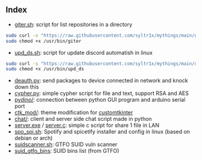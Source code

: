 ## Index
- [giter.sh](https://github.com/syltr1x/mythings/blob/main/giter.sh): script for list repositories in a directory
```bash
sudo curl -s "https://raw.githubusercontent.com/syltr1x/mythings/main/giter.sh" -o /usr/bin/giter
sudo chmod +x /usr/bin/giter 
```
- [upd_ds.sh](https://github.com/syltr1x/mythings/blob/main/upd_ds.sh): script for update discord automatish in linux
```bash
sudo curl -s "https://raw.githubusercontent.com/syltr1x/mythings/main/upd_ds.sh" -o /usr/bin/upd_ds
sudo chmod +x /usr/bin/upd_ds
```
- [deauth.py](https://github.com/syltr1x/mythings/blob/main/deauth.py): send packages to device connected in network and knock down this
- [cypher.py](https://github.com/syltr1x/mythings/blob/main/cypher.py): simple cypher script for file and text, support RSA and AES
- [pydino/](https://github.com/syltr1x/mythings/tree/main/pydino): connection between python GUI program and arduino serial port
- [ctk_mod/](https://github.com/syltr1x/mythings/tree/main/ctk_mod): theme modification for [customtkinter](https://github.com/tomSchimansky/customtkinter)
- [chat/](https://github.com/syltr1x/mythings/tree/main/chat): client and server side chat script made in python 
- [server.exe](https://github.com/syltr1x/mythings/blob/main/server.exe) / [server.c](https://github.com/syltr1x/mythings/blob/main/server.c): simple c script for share 1 file in LAN
- [spo_spi.sh](https://github.com/syltr1x/mythings/blob/main/spo_spi.sh): Spotify and spicetify installer and config in linux (based on debian or arch)
- [suidscanner.sh](https://github.com/syltr1x/mythings/blob/main/suidscanner.sh): GTFO SUID vuln scanner
- [suid_gtfo_bins](https://github.com/syltr1x/mythings/blob/main/suid_gtfo_bins): SUID bins list (from GTFO)
